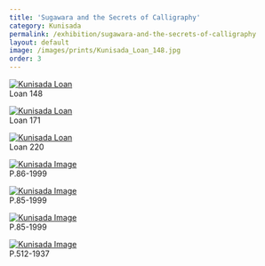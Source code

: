 ```yaml
---
title: 'Sugawara and the Secrets of Calligraphy'
category: Kunisada
permalink: /exhibition/sugawara-and-the-secrets-of-calligraphy
layout: default
image: /images/prints/Kunisada_Loan_148.jpg
order: 3
---
```


[![Kunisada Loan ]({{site.baseurl}}/images/prints/Kunisada_Loan_148.jpg)](KUN/kun148.htm)  
Loan 148

[![Kunisada Loan ]({{site.baseurl}}/images/prints/Kunisada_Loan_171.jpg)](KUN/kun171.htm)  
Loan 171

[![Kunisada Loan ]({{site.baseurl}}/images/prints/Kunisada_Loan_220.jpg)]({{site.baseurl}}/context/the-reuse-of-printing-blocks)  
Loan 220

[![Kunisada Image]({{site.baseurl}}/images/prints/P.86-1999.jpg)](KUN/kunp86.htm)  
P.86-1999

[![Kunisada Image]({{site.baseurl}}/images/prints/P.85-1999.jpg)](KUN/kunp87.htm)  
P.85-1999

[![Kunisada Image]({{site.baseurl}}/images/prints/P.85-1999.jpg)](KUN/kunp85.htm)  
P.85-1999

[![Kunisada Image]({{site.baseurl}}/images/prints/P.512-1937.jpg)](KUN/kunp512.htm)  
P.512-1937

